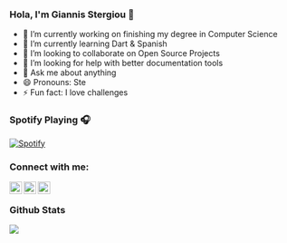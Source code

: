 ### Hola, I'm Giannis Stergiou 👋

- 🔭 I’m currently working on finishing my degree in Computer Science
- 🌱 I’m currently learning Dart & Spanish 
- 👯 I’m looking to collaborate on Open Source Projects
- 🤔 I’m looking for help with better documentation tools
- 💬 Ask me about anything
- 😄 Pronouns: Ste
- ⚡ Fun fact: I love challenges

### Spotify Playing 🎧
<!--- [<img src="https://novatorem-seven-gamma.vercel.app/api/spotify" alt="Spotify Now Playing" width="350"/>](https://open.spotify.com/user/11122631998) --->
[![Spotify](https://novatorem-seven-gamma.vercel.app/api/spotify)](https://open.spotify.com/user/11122631998)

### Connect with me:

[<img align="left" alt="ste | Twitter" width="22px" src="https://cdn.jsdelivr.net/npm/simple-icons@v3/icons/twitter.svg" />][twitter]
[<img align="left" alt="ste | LinkedIn" width="22px" src="https://cdn.jsdelivr.net/npm/simple-icons@v3/icons/linkedin.svg" />][linkedin]
[<img align="left" alt="ste | Instagram" width="22px" src="https://cdn.jsdelivr.net/npm/simple-icons@v3/icons/instagram.svg" />][instagram]

<br />

### Github Stats
<img src="https://github-readme-stats-navy-five.vercel.app/api?username=giannissterg&&show_icons=true&&theme=vue-dark">

[twitter]: https://twitter.com/giannissterg
[facebook]: https://www.facebook.com/giannis.stergiou.9
[linkedin]: https://www.linkedin.com/in/giannis-stergiou-9aaa71144
[instagram]: https://www.instagram.com/giannisst213
